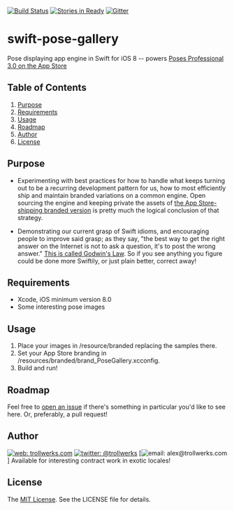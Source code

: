 [![Build Status](https://travis-ci.org/alexcurylo/swift-pose-gallery.svg?branch=master)](https://travis-ci.org/alexcurylo/swift-pose-gallery)
[![Stories in Ready](https://badge.waffle.io/alexcurylo/swift-pose-gallery.png?label=ready&title=Ready)](https://waffle.io/alexcurylo/swift-pose-gallery)
[![Gitter](https://badges.gitter.im/Join%20Chat.svg)](https://gitter.im/alexcurylo/swift-pose-gallery?utm_source=badge&utm_medium=badge&utm_campaign=pr-badge&utm_content=badge)
<!---
  # https://github.com/venmo/slather/issues/39 -- track Swift support status
  [![Coverage Status](https://coveralls.io/repos/alexcurylo/swift-pose-gallery/badge.png)](https://coveralls.io/r/alexcurylo/swift-pose-gallery)
--> 
 
swift-pose-gallery
==================
 
 Pose displaying app engine in Swift for iOS 8 -- powers [Poses Professional 3.0 on the App Store](https://itunes.apple.com/us/app/poses-professional-guide-to/id357099619?mt=8&at=10l4B9&ct=SRCreadme)
 
## Table of Contents
 
 1. [Purpose](#purpose)
 2. [Requirements](#requirements)
 3. [Usage](#usage)
 4. [Roadmap](#roadmap)
 5. [Author](#author)
 6. [License](#license)
  
## Purpose
  
- Experimenting with best practices for how to handle what keeps turning out to be a recurring development pattern for us, how to most efficiently ship and maintain branded variations on a common engine. Open sourcing the engine and keeping private the assets of [the App Store-shipping branded version](https://itunes.apple.com/us/app/poses-professional-guide-to/id357099619?mt=8&at=10l4B9&ct=SRCreadme) is pretty much the logical conclusion of that strategy.
 
- Demonstrating our current grasp of Swift idioms, and encouraging people to improve said grasp; as they say, "the best way to get the right answer on the Internet is not to ask a question, it's to post the wrong answer." [This is called Godwin's Law](http://meta.wikimedia.org/wiki/Cunningham%27s_Law). So if you see anything you figure could be done more Swiftily, or just plain better, correct away!
 

## Requirements
  
 - Xcode, iOS minimum version 8.0
 - Some interesting pose images

## Usage
 
 1. Place your images in /resource/branded replacing the samples there.
 2. Set your App Store branding in /resources/branded/brand_PoseGallery.xcconfig.
 3. Build and run!

## Roadmap
 
Feel free to [open an issue](https://github.com/alexcurylo/swift-pose-gallery/issues/new) if there's something in particular you'd like to see here. Or, preferably, a pull request!

## Author
 
 [![web: trollwerks.com](http://img.shields.io/badge/trollwerks.com-green.svg?style=flat)](http://trollwerks.com) 
 [![twitter: @trollwerks](http://img.shields.io/badge/twitter-%40dylan36032-blue.svg?style=flat)](https://twitter.com/trollwerks) 
 [![email: alex@trollwerks.com](http://img.shields.io/badge/email-alex@trollwerks.com-orange.svg?style=flat)]
 Available for interesting contract work in exotic locales!

## License

 The [MIT License](http://opensource.org/licenses/MIT). See the LICENSE file for details.